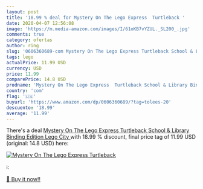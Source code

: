 ```yaml
---
layout: post
title: '18.99 % deal for Mystery On The Lego Express  Turtleback '
date: 2020-04-07 12:56:08
image: 'https://m.media-amazon.com/images/I/61oKB7vYZUL._SL200_.jpg'
comments: true
category: ofertas
author: ring
slug: '0606360689-com Mystery On The Lego Express Turtleback School & Library...'
tags: lego
actualPrice: 11.99 USD
currency: USD
price: 11.99
comparePrice: 14.8 USD
prodname: 'Mystery On The Lego Express  Turtleback School & Library Binding Edition   Lego City '
country: 'com'
flag: '🇺🇸'
buyurl: 'https://www.amazon.com/dp/0606360689/?tag=tolees-20'
descuento: '18.99'
average: '11.99'
---
```


There's a deal [Mystery On The Lego Express  Turtleback School & Library Binding Edition   Lego City ](https://www.amazon.com/dp/0606360689/?tag=tolees-20)  with  18.99 % discount, final price tag of  11.99 USD (original: 14.8 USD) here:

[![Mystery On The Lego Express  Turtleback ](https://m.media-amazon.com/images/I/61oKB7vYZUL._SL200_.jpg)](https://www.amazon.com/dp/0606360689/?tag=tolees-20)

ℹ️:


[🛒 Buy it now!!](https://www.amazon.com/dp/0606360689/?tag=tolees-20)
